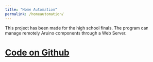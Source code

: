 ```yaml
---
title: "Home Automation"
permalink: /homeautomation/
---
```

This project has been made for the high school finals. The program can manage remotely Aruino components through a Web Server.

# [Code on Github](https://github.com/MarcoDiFrancesco/DiFraMemory)
